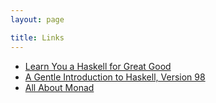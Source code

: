 ```yaml
---
layout: page

title: Links
---
```


* [Learn You a Haskell for Great Good](http://learnyouahaskell.com/)
* [A Gentle Introduction to Haskell, Version 98](http://www.haskell.org/tutorial/)
* [All About Monad](http://www.haskell.org/haskellwiki/All_About_Monads)
